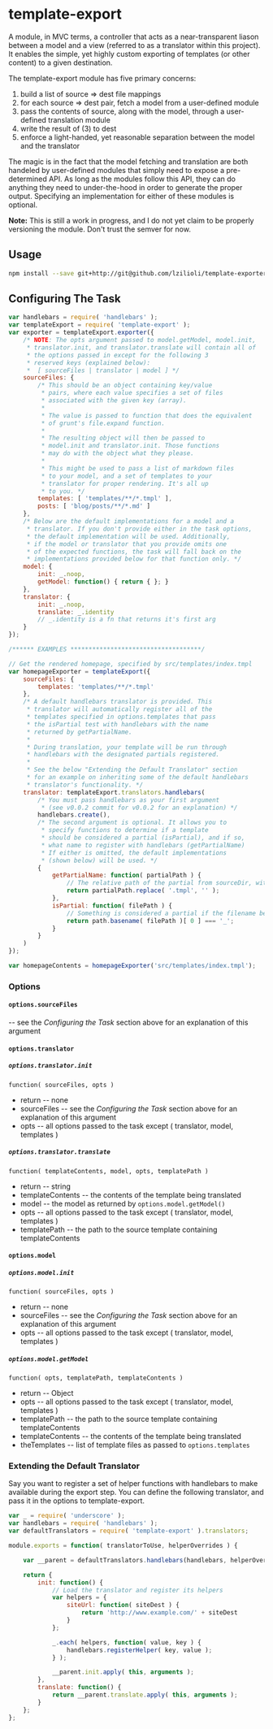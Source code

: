 template-export
===============

A module, in MVC terms, a controller that acts as a near-transparent liason between a model and a view (referred to as a translator within this project). It enables the simple, yet highly custom exporting of templates (or other content) to a given destination.

The template-export module has five primary concerns:

1. build a list of source => dest file mappings
2. for each source => dest pair, fetch a model from a user-defined module
3. pass the contents of source, along with the model, through a user-defined translation module
4. write the result of (3) to dest
5. enforce a light-handed, yet reasonable separation between the model and the translator

The magic is in the fact that the model fetching and translation are both handeled by user-defined modules that simply need to expose a pre-determined API. As long as the modules follow this API, they can do anything they need to under-the-hood in order to generate the proper output. Specifying an implementation for either of these modules is optional.

**Note:** This is still a work in progress, and I do not yet claim to be properly versioning the module. Don't trust the semver for now.

## Usage

```bash
npm install --save git+http://git@github.com/lzilioli/template-exporter.git
```

## Configuring The Task

```javascript
var handlebars = require( 'handlebars' );
var templateExport = require( 'template-export' );
var exporter = templateExport.exporter({
	/* NOTE: The opts argument passed to model.getModel, model.init,
	 * translator.init, and translator.translate will contain all of
	 * the options passed in except for the following 3
	 * reserved keys (explained below):
	 * 	[ sourceFiles | translator | model ] */
	sourceFiles: {
		/* This should be an object containing key/value
		 * pairs, where each value specifies a set of files
		 * associated with the given key (array).
		 *
		 * The value is passed to function that does the equivalent
		 * of grunt's file.expand function.
		 *
		 * The resulting object will then be passed to
		 * model.init and translator.init. Those functions
		 * may do with the object what they please.
		 *
		 * This might be used to pass a list of markdown files
		 * to your model, and a set of templates to your
		 * translator for proper rendering. It's all up
		 * to you. */
		templates: [ 'templates/**/*.tmpl' ],
		posts: [ 'blog/posts/**/*.md' ]
	},
	/* Below are the default implementations for a model and a
	 * translator. If you don't provide either in the task options,
	 * the default implementation will be used. Additionally,
	 * if the model or translator that you provide omits one
	 * of the expected functions, the task will fall back on the
	 * implementations provided below for that function only. */
	model: {
		init: _.noop,
		getModel: function() { return { }; }
	},
	translator: {
		init: _.noop,
		translate: _.identity
		// _.identity is a fn that returns it's first arg
	}
});

/****** EXAMPLES ************************************/

// Get the rendered homepage, specified by src/templates/index.tmpl
var homepageExporter = templateExport({
	sourceFiles: {
		templates: 'templates/**/*.tmpl'
	},
	/* A default handlebars translator is provided. This
	 * translator will automatically register all of the
	 * templates specified in options.templates that pass
	 * the isPartial test with handlebars with the name
	 * returned by getPartialName.
	 *
	 * During translation, your template will be run through
	 * handlebars with the designated partials registered.
	 *
	 * See the below "Extending the Default Translator" section
	 * for an example on inheriting some of the default handlebars
	 * translator's functionality. */
	translator: templateExport.translators.handlebars(
		/* You must pass handlebars as your first argument
		 * (see v0.0.2 commit for v0.0.2 for an explanation) */
		handlebars.create(),
		/* The second argument is optional. It allows you to
		 * specify functions to determine if a template
		 * should be considered a partial (isPartial), and if so,
		 * what name to register with handlebars (getPartialName)
		 * If either is omitted, the default implementations
		 * (shown below) will be used. */
		{
			getPartialName: function( partialPath ) {
				// The relative path of the partial from sourceDir, without the .tmpl extension
				return partialPath.replace( '.tmpl', '' );
			},
			isPartial: function( filePath ) {
				// Something is considered a partial if the filename begins with `_`
				return path.basename( filePath )[ 0 ] === '_';
			}
		}
	)
});

var homepageContents = homepageExporter('src/templates/index.tmpl');
```

### Options

#### `options.sourceFiles`

-- see the *Configuring the Task* section above for an explanation of this argument

#### `options.translator`

##### `options.translator.init`

	function( sourceFiles, opts )

- return
-- none
- sourceFiles
-- see the *Configuring the Task* section above for an explanation of this argument
- opts
-- all options passed to the task except ( translator, model, templates )

##### `options.translator.translate`

	function( templateContents, model, opts, templatePath )

- return
-- string
- templateContents
-- the contents of the template being translated
- model
-- the model as returned by `options.model.getModel()`
- opts
-- all options passed to the task except ( translator, model, templates )
- templatePath
-- the path to the source template containing templateContents

#### `options.model`

##### `options.model.init`

	function( sourceFiles, opts )

- return
-- none
- sourceFiles
-- see the *Configuring the Task* section above for an explanation of this argument
- opts
-- all options passed to the task except ( translator, model, templates )

##### `options.model.getModel`

	function( opts, templatePath, templateContents )

- return
-- Object
- opts
-- all options passed to the task except ( translator, model, templates )
- templatePath
-- the path to the source template containing templateContents
- templateContents
-- the contents of the template being translated
- theTemplates
-- list of template files as passed to `options.templates`

### Extending the Default Translator

Say you want to register a set of helper functions with handlebars to make available during the export step. You can define the following translator, and pass it in the options to template-export.

```javascript
var _ = require( 'underscore' );
var handlebars = require( 'handlebars' );
var defaultTranslators = require( 'template-export' ).translators;

module.exports = function( translatorToUse, helperOverrides ) {

	var __parent = defaultTranslators.handlebars(handlebars, helperOverrides);

	return {
		init: function() {
			// Load the translator and register its helpers
			var helpers = {
				siteUrl: function( siteDest ) {
					return 'http://www.example.com/' + siteDest
				}
			};

			_.each( helpers, function( value, key ) {
				handlebars.registerHelper( key, value );
			} );

			__parent.init.apply( this, arguments );
		},
		translate: function() {
			return __parent.translate.apply( this, arguments );
		}
	};
};
```
